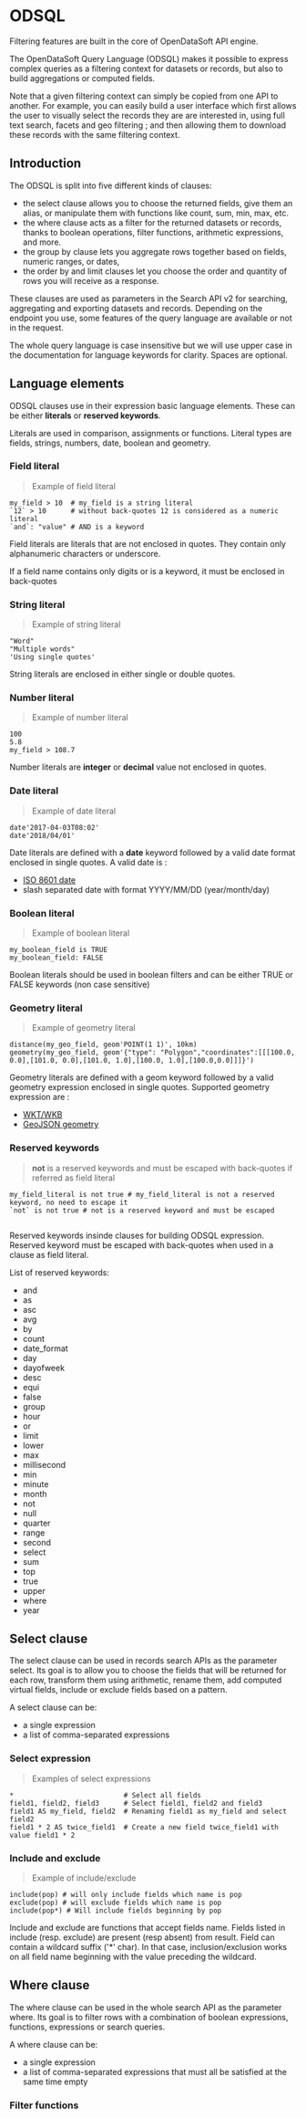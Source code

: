 # ODSQL

Filtering features are built in the core of OpenDataSoft API engine.

The OpenDataSoft Query Language (ODSQL) makes it possible to express complex queries as a filtering context for datasets or records, but also to build aggregations or computed fields.

Note that a given filtering context can simply be copied from one API to another. For example, you can easily build a user interface which first allows the user to visually select the records they are are interested in, using full text search, facets and geo filtering ; and then allowing them to download these records with the same filtering context.

## Introduction

The ODSQL is split into five different kinds of clauses:

- the select clause allows you to choose the returned fields, give them an alias, or manipulate them with functions like count, sum, min, max, etc.
- the where clause acts as a filter for the returned datasets or records, thanks to boolean operations, filter functions, arithmetic expressions, and more.
- the group by clause lets you aggregate rows together based on fields, numeric ranges, or dates,
- the order by and limit clauses let you choose the order and quantity of rows you will receive as a response.

These clauses are used as parameters in the Search API v2 for searching, aggregating and exporting datasets and records. Depending on the endpoint you use, some features of the query language are available or not in the request.

The whole query language is case insensitive but we will use upper case in the documentation for language keywords for clarity. Spaces are optional.

## Language elements

ODSQL clauses use in their expression basic language elements. These can be either **literals** or **reserved keywords**.

Literals are used in comparison, assignments or functions. Literal types are fields, strings, numbers, date, boolean and geometry.

### Field literal

> Example of field literal

```plain-text
my_field > 10  # my_field is a string literal
`12` > 10      # without back-quotes 12 is considered as a numeric literal
`and`: "value" # AND is a keyword
```

Field literals are literals that are not enclosed in quotes. They contain only alphanumeric characters or underscore.

<aside>
If a field name contains only digits or is a keyword, it must be enclosed in back-quotes
</aside>

### String literal

> Example of string literal

```plain-text
"Word"
"Multiple words"
'Using single quotes'
```

String literals are enclosed in either single or double quotes.

### Number literal

> Example of number literal

```plain-text
100
5.8
my_field > 108.7
```

Number literals are **integer** or **decimal** value not enclosed in quotes.

### Date literal

> Example of date literal

```plain-text
date'2017-04-03T08:02'
date'2018/04/01'
```

Date literals are defined with a **date** keyword followed by a valid date format enclosed in single quotes.
A valid date is :

- [ISO 8601 date](https://en.wikipedia.org/wiki/ISO_8601)
- slash separated date with format YYYY/MM/DD (year/month/day)

### Boolean literal

> Example of boolean literal

```plain-text
my_boolean_field is TRUE
my_boolean_field: FALSE
```

Boolean literals should be used in boolean filters and can be either TRUE or FALSE keywords (non case sensitive)

### Geometry literal

> Example of geometry literal

```plain-text
distance(my_geo_field, geom'POINT(1 1)', 10km)
geometry(my_geo_field, geom'{"type": "Polygon","coordinates":[[[100.0, 0.0],[101.0, 0.0],[101.0, 1.0],[100.0, 1.0],[100.0,0.0]]]}')
```

Geometry literals are defined with a geom keyword followed by a valid geometry expression enclosed in single quotes. Supported geometry expression are :

- [WKT/WKB](https://en.wikipedia.org/wiki/Well-known_text)
- [GeoJSON geometry](https://en.wikipedia.org/wiki/GeoJSON)


### Reserved keywords

> **not** is a reserved keywords and must be escaped with back-quotes if referred as field literal

```plain-text
my_field_literal is not true # my_field_literal is not a reserved keyword, no need to escape it
`not` is not true # not is a reserved keyword and must be escaped


```

Reserved keywords insinde clauses for building ODSQL expression. Reserved keyword must be escaped with back-quotes when used in a clause as field literal.

List of reserved keywords:

- and
- as
- asc
- avg
- by
- count
- date_format
- day
- dayofweek
- desc
- equi
- false
- group
- hour
- or
- limit
- lower
- max
- millisecond
- min
- minute
- month
- not
- null
- quarter
- range
- second
- select
- sum
- top
- true
- upper
- where
- year

## Select clause

The select clause can be used in records search APIs as the parameter select. Its goal is to allow you to choose the fields that will be returned for each row, transform them using arithmetic, rename them, add computed virtual fields, include or exclude fields based on a pattern.

A select clause can be:

- a single expression
- a list of comma-separated expressions


### Select expression

> Examples of select expressions

```plain-text
*                           # Select all fields
field1, field2, field3      # Select field1, field2 and field3
field1 AS my_field, field2  # Renaming field1 as my_field and select field2
field1 * 2 AS twice_field1  # Create a new field twice_field1 with value field1 * 2
```

### Include and exclude

> Example of include/exclude
```plain-text
include(pop) # will only include fields which name is pop
exclude(pop) # will exclude fields which name is pop
include(pop*) # Will include fields beginning by pop
```

Include and exclude are functions that accept fields name. Fields listed in include (resp. exclude) are present (resp absent) from result. Field can contain a wildcard suffix ('*' char). In that case, inclusion/exclusion works on all field name beginning with the value preceding the wildcard.

## Where clause

The where clause can be used in the whole search API as the parameter where. Its goal is to filter rows with a combination of boolean expressions, functions, expressions or search queries.

A where clause can be:

- a single expression
- a list of comma-separated expressions that must all be satisfied at the same time
empty


### Filter functions

